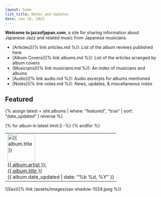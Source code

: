 ```yaml
---
layout: home
list_title: Notes and Updates
date: Jan 16, 2022
---
```

**Welcome to jazzofjapan.com**, a site for sharing information about Japanese Jazz and related music from Japanese musicians. 

* [Articles]({% link articles.md %}): List of the album reviews published here
* [Album Covers]({% link albums.md %}): List of the articles arranged by album covers
* [Musicians]({% link musicians.md %}): An index of musicians and albums
* [Audio]({% link audio.md %}): Audio excerpts for albums mentioned
* [Notes]({% link notes.md %}): News, updates, & miscellaneous notes


## Featured

{% assign latest = site.albums | where: "featured", "true" | sort: "date_updated" | reverse %}


<table>
  <tbody>
    <tr>
{% for album in latest limit:3 -%}
<td class="featured"><a href="{{ album.url }}"><img src="/assets/images/{{ album.date | date: "%Y/%m" }}/{{ album.cover }}-180.jpeg" alt="{{ album.title }}" width=90 height=auto>
<br>
{{ album.artist }}:<br><em>{{ album.title }}</em></a>
<br>
<span class="subtext">{{ album.date_updated | date: "%b %d, %Y" }}</span>
<br>
</td>
{% endfor %}
   </tr>
  </tbody>
</table>


![Sax]({% link /assets/images/sax-shadow-1024.jpeg %})



